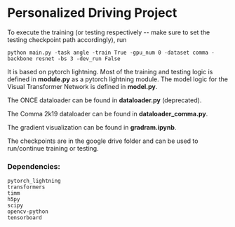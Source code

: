 # Personalized Driving Project

To execute the training (or testing respectively -- make sure to set the testing checkpoint path accordingly), run 

`python main.py -task angle -train True -gpu_num 0 -dataset comma -backbone resnet -bs 3 -dev_run False` 

It is based on pytorch lightning. Most of the training and testing logic is defined in **module.py** as a pytorch lightning module. 
The model logic for the Visual Transformer Network is defined in **model.py**.

The ONCE dataloader can be found in **dataloader.py** (deprecated).

The Comma 2k19 dataloader can be found in **dataloader_comma.py**.

The gradient visualization can be found in **gradram.ipynb**.

The checkpoints are in the google drive folder and can be used to run/continue training or testing.


### Dependencies: 
```
pytorch_lightning
transformers
timm
h5py
scipy
opencv-python
tensorboard
```
